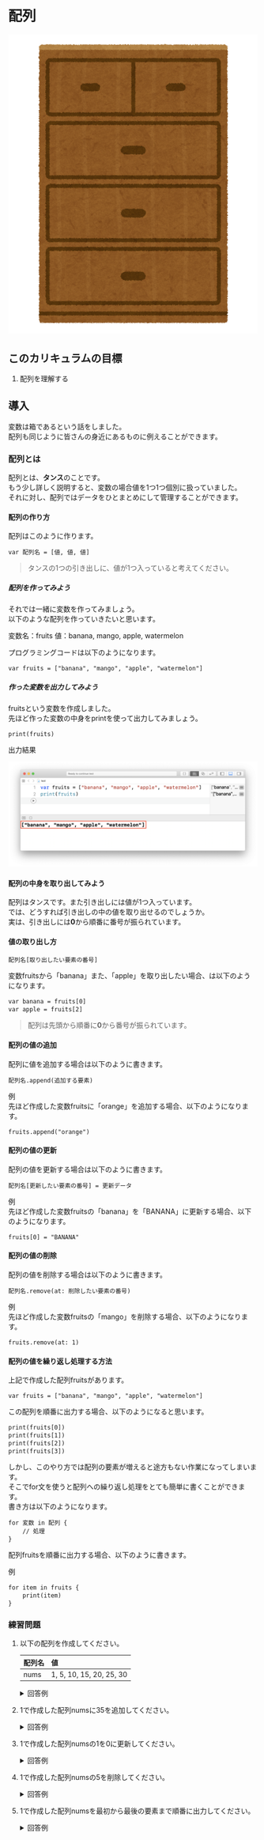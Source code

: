 # 配列
![Swiftロゴ](./img/kagu_tansu.png)

## このカリキュラムの目標
1. 配列を理解する

## 導入
変数は箱であるという話をしました。  
配列も同じように皆さんの身近にあるものに例えることができます。

### 配列とは
配列とは、**タンス**のことです。  
もう少し詳しく説明すると、変数の場合値を1つ1つ個別に扱っていました。  
それに対し、配列ではデータをひとまとめにして管理することができます。

#### 配列の作り方
配列はこのように作ります。

```
var 配列名 = [値, 値, 値]
```

> タンスの1つの引き出しに、値が1つ入っていると考えてください。

##### 配列を作ってみよう
それでは一緒に変数を作ってみましょう。   
以下のような配列を作っていきたいと思います。

変数名：fruits
値：banana, mango, apple, watermelon

プログラミングコードは以下のようになります。

```
var fruits = ["banana", "mango", "apple", "watermelon"]
```

##### 作った変数を出力してみよう
fruitsという変数を作成しました。  
先ほど作った変数の中身をprintを使って出力してみましょう。

```
print(fruits)
```

出力結果

![Swiftロゴ](./img/print_array_fruits.png)

#### 配列の中身を取り出してみよう
配列はタンスです。また引き出しには値が1つ入っています。  
では、どうすれば引き出しの中の値を取り出せるのでしょうか。  
実は、引き出しには**0**から順番に番号が振られています。

#### 値の取り出し方

```
配列名[取り出したい要素の番号]
```

変数fruitsから「banana」また、「apple」を取り出したい場合、は以下のようになります。

```
var banana = fruits[0]
var apple = fruits[2]
```

> 配列は先頭から順番に**0**から番号が振られています。

#### 配列の値の追加
配列に値を追加する場合は以下のように書きます。

```
配列名.append(追加する要素)
```

例  
先ほど作成した変数fruitsに「orange」を追加する場合、以下のようになります。

```
fruits.append("orange")
```

#### 配列の値の更新
配列の値を更新する場合は以下のように書きます。

```
配列名[更新したい要素の番号] = 更新データ
```

例  
先ほど作成した変数fruitsの「banana」を「BANANA」に更新する場合、以下のようになります。

```
fruits[0] = "BANANA"
```

#### 配列の値の削除
配列の値を削除する場合は以下のように書きます。

```
配列名.remove(at: 削除したい要素の番号)
```

例  
先ほど作成した変数fruitsの「mango」を削除する場合、以下のようになります。

```
fruits.remove(at: 1)
```

#### 配列の値を繰り返し処理する方法
上記で作成した配列fruitsがあります。

```
var fruits = ["banana", "mango", "apple", "watermelon"]
```

この配列を順番に出力する場合、以下のようになると思います。

```
print(fruits[0])
print(fruits[1])
print(fruits[2])
print(fruits[3])
```

しかし、このやり方では配列の要素が増えると途方もない作業になってしまいます。    
そこでfor文を使うと配列への繰り返し処理をとても簡単に書くことができます。  
書き方は以下のようになります。

```
for 変数 in 配列 {
    // 処理
}
```

配列fruitsを順番に出力する場合、以下のように書きます。

例

```
for item in fruits {
    print(item)
}
```

### 練習問題

1. 以下の配列を作成してください。

	|配列名|値|
	|---|---|
	|nums|1, 5, 10, 15, 20, 25, 30|
	
	
	<details><summary>回答例</summary><div>
	
	```
	var nums = [1, 5, 10, 15, 20, 25, 30]
	```
	
	</div></details>
	
2. 1で作成した配列numsに35を追加してください。

	<details><summary>回答例</summary><div>
	
	```
	nums.append(35)
	```
	
	</div></details>
	
3. 1で作成した配列numsの1を0に更新してください。

	<details><summary>回答例</summary><div>
	
	```
	nums[0] = 0
	```
	
	</div></details>
	
4. 1で作成した配列numsの5を削除してください。

	<details><summary>回答例</summary><div>
	
	```
	nums.remove(at: 1)
	```
	
	</div></details>
	
5. 1で作成した配列numsを最初から最後の要素まで順番に出力してください。

	<details><summary>回答例</summary><div>
	
	```
	for num in nums {
	    print(num)
	}
	```
	
	</div></details>